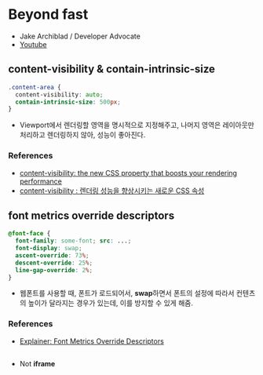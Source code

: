 # Beyond fast
- Jake Archiblad / Developer Advocate
- [Youtube](https://youtu.be/Z6wjUOSh9Tk)

## content-visibility & contain-intrinsic-size
```css
.content-area {
  content-visibility: auto;
  contain-intrinsic-size: 500px;
}
```
- Viewport에서 렌더링할 영역을 명시적으로 지정해주고, 나머지 영역은 레이아웃만 처리하고 렌더링하지 않아, 성능이 좋아진다.

### References
- [content-visibility: the new CSS property that boosts your rendering performance](https://web.dev/content-visibility/)
- [content-visibility : 렌더링 성능을 향상시키는 새로운 CSS 속성](https://frontdev.tistory.com/m/entry/content-visibility-%EB%A0%8C%EB%8D%94%EB%A7%81-%EC%84%B1%EB%8A%A5%EC%9D%84-%ED%96%A5%EC%83%81%EC%8B%9C%ED%82%A4%EB%8A%94-%EC%83%88%EB%A1%9C%EC%9A%B4-CSS-%EC%86%8D%EC%84%B1?category=761560)

## font metrics override descriptors
```css
@font-face {
  font-family: some-font; src: ...;
  font-display: swap;
  ascent-override: 73%;
  descent-override: 25%;
  line-gap-override: 2%;
}
```
- 웹폰트를 사용할 때, 폰트가 로드되어서, **swap**하면서 폰트의 설정에 따라서 컨텐츠의 높이가 달라지는 경우가 있는데, 이를 방지할 수 있게 해줌.

### References
- [Explainer: Font Metrics Override Descriptors](https://gist.github.com/xiaochengh/da1fa52648d6184fd8022d7134c168c1)

## <portal src="..."></portal>
- Not **iframe**
